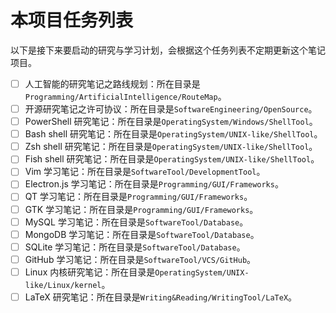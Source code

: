 # 本项目任务列表

以下是接下来要启动的研究与学习计划，会根据这个任务列表不定期更新这个笔记项目。

- [ ] 人工智能的研究笔记之路线规划：所在目录是`Programming/ArtificialIntelligence/RouteMap`。
- [ ] 开源研究笔记之许可协议：所在目录是`SoftwareEngineering/OpenSource`。
- [ ] PowerShell 研究笔记：所在目录是`OperatingSystem/Windows/ShellTool`。
- [ ] Bash shell 研究笔记：所在目录是`OperatingSystem/UNIX-like/ShellTool`。
- [ ] Zsh shell 研究笔记：所在目录是`OperatingSystem/UNIX-like/ShellTool`。
- [ ] Fish shell 研究笔记：所在目录是`OperatingSystem/UNIX-like/ShellTool`。
- [ ] Vim 学习笔记：所在目录是`SoftwareTool/DevelopmentTool`。
- [ ] Electron.js 学习笔记：所在目录是`Programming/GUI/Frameworks`。
- [ ] QT 学习笔记：所在目录是`Programming/GUI/Frameworks`。
- [ ] GTK 学习笔记：所在目录是`Programming/GUI/Frameworks`。
- [ ] MySQL 学习笔记：所在目录是`SoftwareTool/Database`。
- [ ] MongoDB 学习笔记：所在目录是`SoftwareTool/Database`。
- [ ] SQLite 学习笔记：所在目录是`SoftwareTool/Database`。
- [ ] GitHub 学习笔记：所在目录是`SoftwareTool/VCS/GitHub`。
- [ ] Linux 内核研究笔记：所在目录是`OperatingSystem/UNIX-like/Linux/kernel`。
- [ ] LaTeX 研究笔记：所在目录是`Writing&Reading/WritingTool/LaTeX`。
